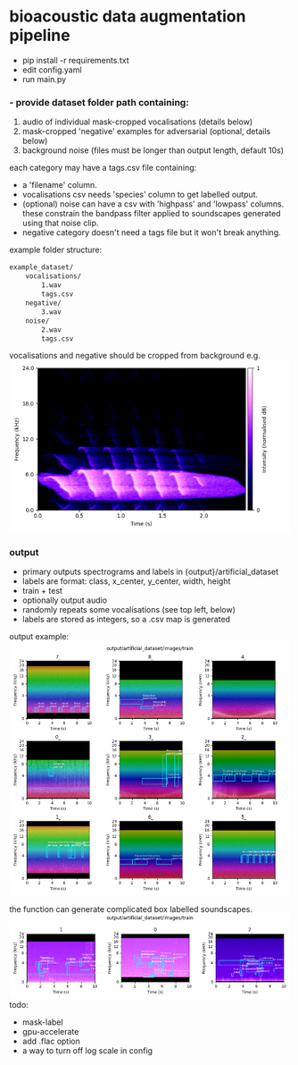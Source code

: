 # bioacoustic data augmentation pipeline

- pip install -r requirements.txt
- edit config.yaml
- run main.py

### - provide dataset folder path containing:
1. audio of individual mask-cropped vocalisations (details below)
2. mask-cropped 'negative' examples for adversarial (optional, details below)
3. background noise (files must be longer than output length, default 10s)

each category may have a tags.csv file containing:
- a 'filename' column.
- vocalisations csv needs 'species' column to get labelled output.
- (optional) noise can have a csv with 'highpass' and 'lowpass' columns. these constrain the bandpass filter applied to soundscapes generated using that noise clip.
- negative category doesn't need a tags file but it won't break anything.

example folder structure:

    example_dataset/
        vocalisations/
            1.wav
            tags.csv
        negative/
            3.wav
        noise/
            2.wav
            tags.csv

vocalisations and negative should be cropped from background e.g.
![spec](example_vocalisation_spec.png)

### output

- primary outputs spectrograms and labels in {output}/artificial_dataset
- labels are format: class, x_center, y_center, width, height
- train + test
- optionally output audio
- randomly repeats some vocalisations (see top left, below)
- labels are stored as integers, so a .csv map is generated

output example:
![spec](output_example.png)

the function can generate complicated box labelled soundscapes.
![spec](output_example_2.png)
todo: 
- mask-label
- gpu-accelerate
- add .flac option
- a way to turn off log scale in config